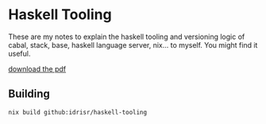 # Haskell Tooling

These are my notes to explain the haskell tooling and versioning logic of cabal,
stack, base, haskell language server, nix... to myself. You might find it
useful.

[download the pdf](https://idrisraja.com/haskell-tooling/haskell-tooling.pdf)

## Building

```
nix build github:idrisr/haskell-tooling
```
